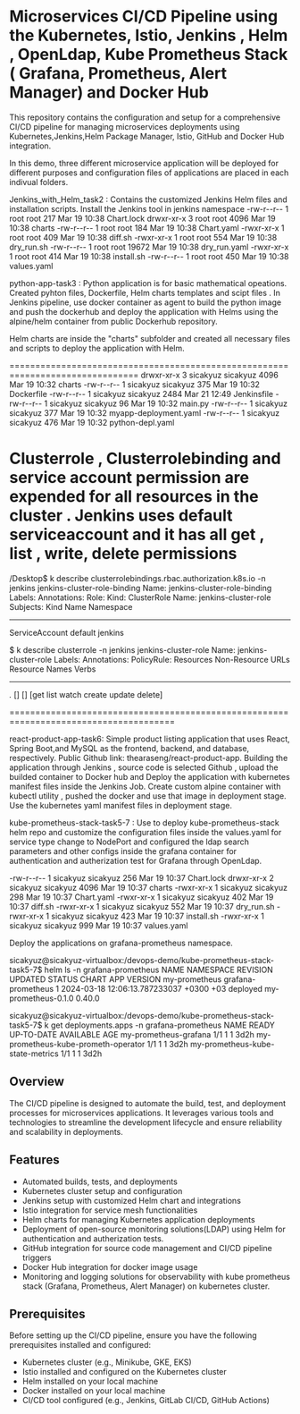 # Microservices CI/CD Pipeline using the Kubernetes, Istio, Jenkins , Helm , OpenLdap, Kube Prometheus Stack ( Grafana, Prometheus, Alert Manager) and Docker Hub

This repository contains the configuration and setup for a comprehensive CI/CD pipeline for managing microservices 
deployments using Kubernetes,Jenkins,Helm Package Manager, Istio, GitHub and Docker Hub integration. 

In this demo, three different microservice application will be deployed for different purposes and 
configuration files of applications are placed in each indivual folders.


Jenkins_with_Helm_task2 : Contains the customized Jenkins Helm files and installation scripts. Install the Jenkins tool in jenkins namespace
-rw-r--r-- 1 root     root       217 Mar 19 10:38 Chart.lock
 drwxr-xr-x 3 root     root      4096 Mar 19 10:38 charts
-rw-r--r-- 1 root     root       184 Mar 19 10:38 Chart.yaml
-rwxr-xr-x 1 root     root       409 Mar 19 10:38 diff.sh
-rwxr-xr-x 1 root     root       554 Mar 19 10:38 dry_run.sh
-rw-r--r-- 1 root     root     19672 Mar 19 10:38 dry_run.yaml
-rwxr-xr-x 1 root     root       414 Mar 19 10:38 install.sh
-rw-r--r-- 1 root     root       450 Mar 19 10:38 values.yaml


python-app-task3 : Python application is for basic mathematical opeations. Created pyhton files, Dockerfile, 
Helm charts templates and scipt files .
In Jenkins pipeline, use docker container as agent to build the python image and push the dockerhub 
and deploy the application with Helms using the alpine/helm container from public Dockerhub repository.

Helm charts are inside the "charts" subfolder and created all necessary files and scripts to deploy the application with Helm.

===============================================================================
drwxr-xr-x 3 sicakyuz sicakyuz 4096 Mar 19 10:32 charts
-rw-r--r-- 1 sicakyuz sicakyuz  375 Mar 19 10:32 Dockerfile
-rw-r--r-- 1 sicakyuz sicakyuz 2484 Mar 21 12:49 Jenkinsfile
-rw-r--r-- 1 sicakyuz sicakyuz   96 Mar 19 10:32 main.py
-rw-r--r-- 1 sicakyuz sicakyuz  377 Mar 19 10:32 myapp-deployment.yaml
-rw-r--r-- 1 sicakyuz sicakyuz  476 Mar 19 10:32 python-depl.yaml

Clusterrole , Clusterrolebinding and service account permission are expended for all resources in the cluster .
Jenkins uses default serviceaccount and it has all get , list , write, delete permissions
=================================================================================
/Desktop$ k describe clusterrolebindings.rbac.authorization.k8s.io -n jenkins jenkins-cluster-role-binding
Name:         jenkins-cluster-role-binding
Labels:       <none>
Annotations:  <none>
Role:
  Kind:  ClusterRole
  Name:  jenkins-cluster-role
Subjects:
  Kind            Name     Namespace
  ----            ----     ---------
  ServiceAccount  default  jenkins


$ k describe clusterrole -n jenkins jenkins-cluster-role 
Name:         jenkins-cluster-role
Labels:       <none>
Annotations:  <none>
PolicyRule:
  Resources  Non-Resource URLs  Resource Names  Verbs
  ---------  -----------------  --------------  -----
  *.*        []                 []              [get list watch create update delete]

======================================================================================


react-product-app-task6: Simple product listing application that uses React, Spring Boot,and MySQL as the frontend, backend, and database, respectively.
Public Github link: thearaseng/react-product-app.
Building the application through Jenkins , source code is selected Github , upload the builded container to 
Docker hub and Deploy the application with kubernetes manifest files inside the Jenkins Job. Create custom alpine container 
with kubectl utility , pushed the docker and use that image in deployment stage. Use the kubernetes yaml manifest files in deployment stage.


kube-prometheus-stack-task5-7 : Use to deploy kube-prometheus-stack helm repo and customize the configuration files inside the values.yaml for service type change to NodePort
and configured the ldap search parameters and other configs inside the grafana container for authentication and autherization test for Grafana through OpenLdap.

-rw-r--r-- 1 sicakyuz sicakyuz  256 Mar 19 10:37 Chart.lock
drwxr-xr-x 2 sicakyuz sicakyuz 4096 Mar 19 10:37 charts
-rwxr-xr-x 1 sicakyuz sicakyuz  298 Mar 19 10:37 Chart.yaml
-rwxr-xr-x 1 sicakyuz sicakyuz  402 Mar 19 10:37 diff.sh
-rwxr-xr-x 1 sicakyuz sicakyuz  552 Mar 19 10:37 dry_run.sh
-rwxr-xr-x 1 sicakyuz sicakyuz  423 Mar 19 10:37 install.sh
-rwxr-xr-x 1 sicakyuz sicakyuz  999 Mar 19 10:37 values.yaml

Deploy the applications on grafana-prometheus namespace.

sicakyuz@sicakyuz-virtualbox:/devops-demo/kube-prometheus-stack-task5-7$ helm ls -n grafana-prometheus 
NAME            NAMESPACE               REVISION        UPDATED                                 STATUS          CHART                   APP VERSION
my-prometheus   grafana-prometheus      1               2024-03-18 12:06:13.787233037 +0300 +03 deployed        my-prometheus-0.1.0     0.40.0  


sicakyuz@sicakyuz-virtualbox:/devops-demo/kube-prometheus-stack-task5-7$ k get deployments.apps -n grafana-prometheus 
NAME                                  READY   UP-TO-DATE   AVAILABLE   AGE
my-prometheus-grafana                 1/1     1            1           3d2h
my-prometheus-kube-prometh-operator   1/1     1            1           3d2h
my-prometheus-kube-state-metrics      1/1     1            1           3d2h


## Overview

The CI/CD pipeline is designed to automate the build, test, and deployment processes for microservices applications. 
It leverages various tools and technologies to streamline the development lifecycle and ensure reliability and scalability in deployments.

## Features

- Automated builds, tests, and deployments
- Kubernetes cluster setup and configuration
- Jenkins setup with customized Helm chart and integrations
- Istio integration for service mesh functionalities
- Helm charts for managing Kubernetes application deployments
- Deployment of open-source monitoring solutions(LDAP)  using Helm for authentication and autherization tests.
- GitHub integration for source code management and CI/CD pipeline triggers
- Docker Hub integration for docker image usage
- Monitoring and logging solutions for observability with kube prometheus stack (Grafana, Prometheus, Alert Manager) on kubernetes cluster.

## Prerequisites

Before setting up the CI/CD pipeline, ensure you have the following prerequisites installed and configured:

- Kubernetes cluster (e.g., Minikube, GKE, EKS)
- Istio installed and configured on the Kubernetes cluster
- Helm installed on your local machine
- Docker installed on your local machine
- CI/CD tool configured (e.g., Jenkins, GitLab CI/CD, GitHub Actions)
